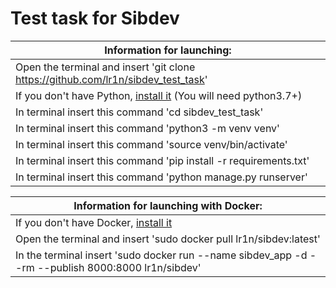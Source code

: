 # Test task for Sibdev

**Information for launching:** |
------------------------------ |
Open the terminal and insert 'git clone https://github.com/lr1n/sibdev_test_task'|
If you don't have Python, [install it](https://www.python.org/) (You will need python3.7+)|
In terminal insert this command 'cd sibdev_test_task'|
In terminal insert this command 'python3 -m venv venv'|
In terminal insert this command 'source venv/bin/activate'|
In terminal insert this command 'pip install -r requirements.txt'|
In terminal insert this command 'python manage.py runserver'|

**Information for launching with Docker:** |
------------------------------ |
If you don't have Docker, [install it](https://docs.docker.com/get-docker/)|
Open the terminal and insert 'sudo docker pull lr1n/sibdev:latest'|
In the terminal insert 'sudo docker run --name sibdev_app -d --rm --publish 8000:8000 lr1n/sibdev'|
